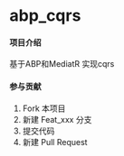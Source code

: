 # abp_cqrs

#### 项目介绍
基于ABP和MediatR 实现cqrs

#### 参与贡献

1. Fork 本项目
2. 新建 Feat_xxx 分支
3. 提交代码
4. 新建 Pull Request